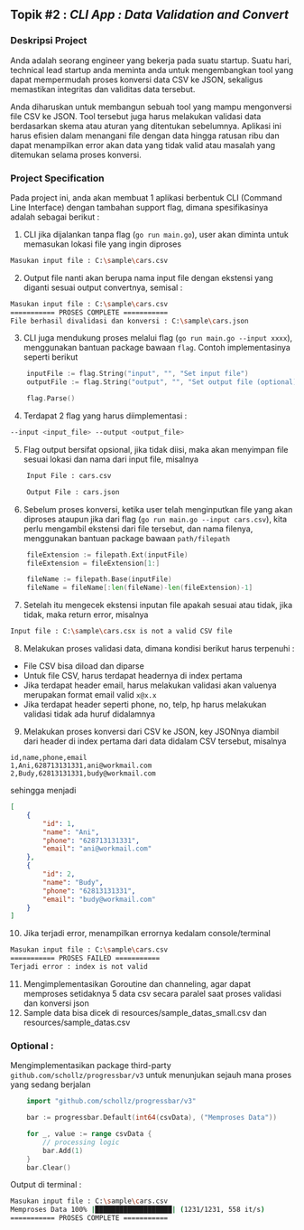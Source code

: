 
## Topik #2 : *CLI App : Data Validation and Convert*

### Deskripsi Project 

Anda adalah seorang engineer yang bekerja pada suatu startup. Suatu hari, technical lead startup anda meminta anda untuk mengembangkan tool yang dapat mempermudah proses konversi data CSV ke JSON, sekaligus memastikan integritas dan validitas data tersebut. 

Anda diharuskan untuk membangun sebuah tool yang mampu mengonversi file CSV ke JSON. Tool tersebut juga harus melakukan validasi data berdasarkan skema atau aturan yang ditentukan sebelumnya. Aplikasi ini harus efisien dalam menangani file dengan data hingga ratusan ribu dan dapat menampilkan error akan data yang tidak valid atau masalah yang ditemukan selama proses konversi.


### Project Specification

Pada project ini, anda akan membuat 1 aplikasi berbentuk CLI (Command Line Interface) dengan tambahan support flag, dimana spesifikasinya adalah sebagai berikut :

1. CLI jika dijalankan tanpa flag (```go run main.go```), user akan diminta untuk memasukan lokasi file yang ingin diproses

```bash
Masukan input file : C:\sample\cars.csv
```

2. Output file nanti akan berupa nama input file dengan ekstensi yang diganti sesuai output convertnya, semisal :

```bash
Masukan input file : C:\sample\cars.csv
=========== PROSES COMPLETE ===========
File berhasil divalidasi dan konversi : C:\sample\cars.json
```

3. CLI juga mendukung proses melalui flag (```go run main.go --input xxxx```), menggunakan bantuan package bawaan ```flag```. Contoh implementasinya seperti berikut

```go
	inputFile := flag.String("input", "", "Set input file")
	outputFile := flag.String("output", "", "Set output file (optional)")

	flag.Parse()
```


4. Terdapat 2 flag yang harus diimplementasi :

```bash
--input <input_file> --output <output_file>
```

5. Flag output bersifat opsional, jika tidak diisi, maka akan menyimpan file sesuai lokasi dan nama dari input file, misalnya 

```bash
    Input File : cars.csv

    Output File : cars.json
```

6. Sebelum proses konversi, ketika user telah menginputkan file yang akan diproses ataupun jika dari flag (```go run main.go --input cars.csv```), kita perlu mengambil ekstensi dari file tersebut, dan nama filenya, menggunakan bantuan package bawaan ```path/filepath```

```go
    fileExtension := filepath.Ext(inputFile)
    fileExtension = fileExtension[1:]

    fileName := filepath.Base(inputFile)
    fileName = fileName[:len(fileName)-len(fileExtension)-1]
```

7. Setelah itu mengecek ekstensi inputan file apakah sesuai atau tidak, jika tidak, maka return error, misalnya

```bash
Input file : C:\sample\cars.csx is not a valid CSV file
```

8. Melakukan proses validasi data, dimana kondisi berikut harus terpenuhi :

- File CSV bisa diload dan diparse
- Untuk file CSV, harus terdapat headernya di index pertama
- Jika terdapat header email, harus melakukan validasi akan valuenya merupakan format email valid ```x@x.x```
- Jika terdapat header seperti phone, no, telp, hp harus melakukan validasi tidak ada huruf didalamnya

9. Melakukan proses konversi dari CSV ke JSON, key JSONnya diambil dari header di index pertama dari data didalam CSV tersebut, misalnya 

```csv
id,name,phone,email
1,Ani,628713131331,ani@workmail.com
2,Budy,62813131331,budy@workmail.com
```

sehingga menjadi

```json
[
    {
        "id": 1,
        "name": "Ani",
        "phone": "628713131331",
        "email": "ani@workmail.com"
    },
    {
        "id": 2,
        "name": "Budy",
        "phone": "62813131331",
        "email": "budy@workmail.com"
    }
]
```

10. Jika terjadi error, menampilkan errornya kedalam console/terminal

```bash
Masukan input file : C:\sample\cars.csv
=========== PROSES FAILED ===========
Terjadi error : index is not valid 
```

11. Mengimplementasikan Goroutine dan channeling, agar dapat memproses setidaknya 5 data csv secara paralel saat proses validasi dan konversi json
12. Sample data bisa dicek di resources/sample_datas_small.csv dan resources/sample_datas.csv

### Optional :
Mengimplementasikan package third-party ```github.com/schollz/progressbar/v3``` untuk menunjukan sejauh mana proses yang sedang berjalan

```go
    import "github.com/schollz/progressbar/v3"

	bar := progressbar.Default(int64(csvData), ("Memproses Data"))

	for _, value := range csvData {
        // processing logic
        bar.Add(1)
    }
    bar.Clear()
```

Output di terminal :

```bash
Masukan input file : C:\sample\cars.csv
Memproses Data 100% |███████████████████| (1231/1231, 558 it/s)
=========== PROSES COMPLETE ===========
```